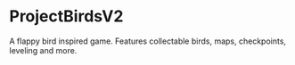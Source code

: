 # ProjectBirdsV2

A flappy bird inspired game.
Features collectable birds, maps, checkpoints, leveling and more.
